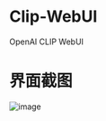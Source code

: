 # Clip-WebUI
OpenAI CLIP WebUI

# 界面截图
![image](https://github.com/piwawa/Clip-WebUI/assets/46926496/ef1d8fe3-1d2a-40e1-b0e1-ab5fc02777a6)
